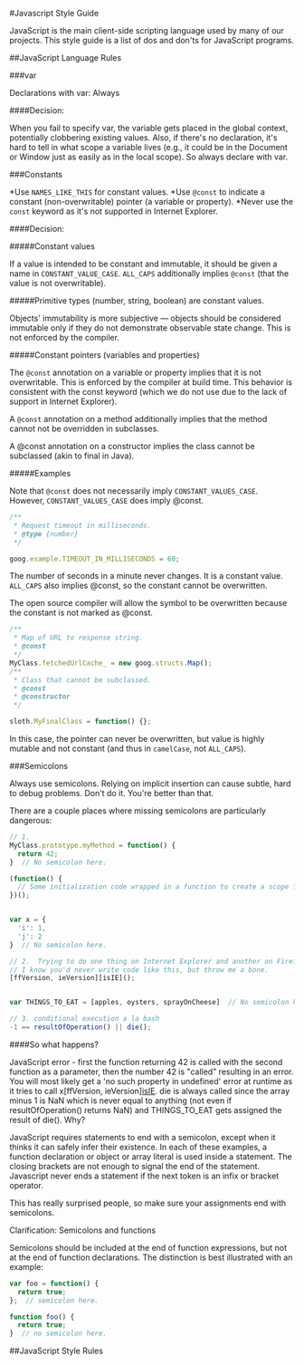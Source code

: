 #Javascript Style Guide

JavaScript is the main client-side scripting language used by many of our projects. This style guide is a list of dos and don'ts for JavaScript programs.

##JavaScript Language Rules

###var

Declarations with var: Always

####Decision:

When you fail to specify var, the variable gets placed in the global context, potentially clobbering existing values. Also, if there's no declaration, it's hard to tell in what scope a variable lives (e.g., it could be in the Document or Window just as easily as in the local scope). So always declare with var.

###Constants

*Use `NAMES_LIKE_THIS` for constant values.
*Use `@const` to indicate a constant (non-overwritable) pointer (a variable or property).
*Never use the `const` keyword as it's not supported in Internet Explorer.

####Decision:

#####Constant values

If a value is intended to be constant and immutable, it should be given a name in `CONSTANT_VALUE_CASE`. `ALL_CAPS` additionally implies `@const` (that the value is not overwritable).

#####Primitive types (number, string, boolean) are constant values.

Objects' immutability is more subjective — objects should be considered immutable only if they do not demonstrate observable state change. This is not enforced by the compiler.

#####Constant pointers (variables and properties)

The `@const` annotation on a variable or property implies that it is not overwritable. This is enforced by the compiler at build time. This behavior is consistent with the const keyword (which we do not use due to the lack of support in Internet Explorer).

A `@const` annotation on a method additionally implies that the method cannot not be overridden in subclasses.

A @const annotation on a constructor implies the class cannot be subclassed (akin to final in Java).

#####Examples

Note that `@const` does not necessarily imply `CONSTANT_VALUES_CASE`. However, `CONSTANT_VALUES_CASE` does imply @const.

```js
/**
 * Request timeout in milliseconds.
 * @type {number}
 */

goog.example.TIMEOUT_IN_MILLISECONDS = 60;
```

The number of seconds in a minute never changes. It is a constant value. `ALL_CAPS` also implies @const, so the constant cannot be overwritten.

The open source compiler will allow the symbol to be overwritten because the constant is not marked as @const.

```js
/**
 * Map of URL to response string.
 * @const
 */
MyClass.fetchedUrlCache_ = new goog.structs.Map();
/**
 * Class that cannot be subclassed.
 * @const
 * @constructor
 */

sloth.MyFinalClass = function() {};
```

In this case, the pointer can never be overwritten, but value is highly mutable and not constant (and thus in `camelCase`, not `ALL_CAPS`).

###Semicolons

Always use semicolons.
Relying on implicit insertion can cause subtle, hard to debug problems. Don't do it. You're better than that.

There are a couple places where missing semicolons are particularly dangerous:

```js
// 1.
MyClass.prototype.myMethod = function() {
  return 42;
}  // No semicolon here.

(function() {
  // Some initialization code wrapped in a function to create a scope for locals.
})();


var x = {
  'i': 1,
  'j': 2
}  // No semicolon here.

// 2.  Trying to do one thing on Internet Explorer and another on Firefox.
// I know you'd never write code like this, but throw me a bone.
[ffVersion, ieVersion][isIE]();


var THINGS_TO_EAT = [apples, oysters, sprayOnCheese]  // No semicolon here.

// 3. conditional execution a la bash
-1 == resultOfOperation() || die();
```

####So what happens?

JavaScript error - first the function returning 42 is called with the second function as a parameter, then the number 42 is "called" resulting in an error.
You will most likely get a 'no such property in undefined' error at runtime as it tries to call x[ffVersion, ieVersion][isIE]().
die is always called since the array minus 1 is NaN which is never equal to anything (not even if resultOfOperation() returns NaN) and THINGS_TO_EAT gets assigned the result of die().
Why?

JavaScript requires statements to end with a semicolon, except when it thinks it can safely infer their existence. In each of these examples, a function declaration or object or array literal is used inside a statement. The closing brackets are not enough to signal the end of the statement. Javascript never ends a statement if the next token is an infix or bracket operator.

This has really surprised people, so make sure your assignments end with semicolons.

Clarification: Semicolons and functions

Semicolons should be included at the end of function expressions, but not at the end of function declarations. The distinction is best illustrated with an example:

```js
var foo = function() {
  return true;
};  // semicolon here.

function foo() {
  return true;
}  // no semicolon here.
```

##JavaScript Style Rules











